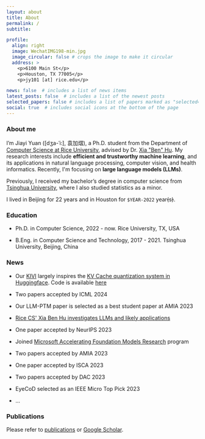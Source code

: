 ```yaml
---
layout: about
title: About
permalink: /
subtitle:

profile:
  align: right
  image: WechatIMG198-min.jpg
  image_circular: false # crops the image to make it circular
  address: >
    <p>6100 Main St</p>
    <p>Houston, TX 77005</p>
    <p>jy101 [at] rice.edu</p>

news: false  # includes a list of news items
latest_posts: false  # includes a list of the newest posts
selected_papers: false # includes a list of papers marked as "selected={true}"
social: true  # includes social icons at the bottom of the page
---
```


### About me

I’m Jiayi Yuan ([dʒa-ˈi:], 袁加熠), a Ph.D. student from the Department of [Computer Science at Rice University](https://cs.rice.edu/), advised by Dr. [Xia "Ben" Hu](https://cs.rice.edu/~xh37/index.html). My research interests include **efficient and trustworthy machine learning**, and its applications in natural language processing, computer vision, and health informatics. Recently, I'm focusing on **large language models (LLMs)**.

Previously, I received my bachelor’s degree in computer science from [Tsinghua University](https://www.tsinghua.edu.cn/en/), where I also studied statistics as a minor.

I lived in Beijing for 22 years and in Houston for ``$YEAR-2022`` year~~(~~s~~)~~.

### Education

* Ph.D. in Computer Science, 2022 - now.
Rice University, TX, USA

* B.Eng. in Computer Science and Technology, 2017 - 2021.
Tsinghua University, Beijing, China

### News

- Our [KIVI](https://arxiv.org/pdf/2402.02750.pdf) largely inspires the [KV Cache quantization system in Huggingface](https://huggingface.co/docs/transformers/main/en/generation_strategies#kv-cache-quantization). Code is available [here](https://github.com/jy-yuan/KIVI)

- Two papers accepted by ICML 2024

- Our LLM-PTM paper is selected as a best student paper at AMIA 2023

- [Rice CS' Xia Ben Hu investigates LLMs and likely applications](https://cs.rice.edu/news/rice-cs-xia-ben-hu-investigates-llms-and-likely-applications)

- One paper accepted by NeurIPS 2023

- Joined [Microsoft Accelerating Foundation Models Research](https://www.microsoft.com/en-us/research/collaboration/accelerating-foundation-models-research/) program

- Two papers accepted by AMIA 2023

<!-- - Jul. 2023: One paper accepted by ACM-BCB 2023 -->

- One paper accepted by ISCA 2023

<!-- - Feb. 2023: One paper accepted by ICASSP 2023 -->

- Two papers accepted by DAC 2023

- EyeCoD selected as an IEEE Micro Top Pick 2023

- ...

### Publications

Please refer to [publications](https://jy-yuan.github.io/publications/) or [Google Scholar](https://scholar.google.com/citations?user=XMrlrV8AAAAJ).
